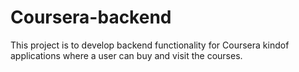# Coursera-backend
This project is to develop backend functionality for Coursera kindof applications where a user can buy and visit the courses.